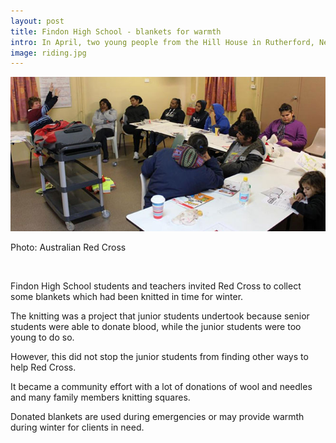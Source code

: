 ```yaml
---
layout: post
title: Findon High School - blankets for warmth 
intro: In April, two young people from the Hill House in Rutherford, New South Wales, commenced volunteer work with Riding for the Disabled. The young people volunteer for a three hour shift once a fortnight. This has provided a great opportunity for these young people to gain skills while engaging with members of the community.
image: riding.jpg
---
```


<div class='imagebox full'>
	<img src='assets/content/riding.jpg'>
	<p class='fig'>Photo: Australian Red Cross</p>
</div>
<br>

Findon High School students and teachers invited Red Cross to collect some blankets which had been knitted in time for winter.

The knitting was a project that junior students undertook because senior students were able to donate blood, while the junior students were too young to do so.

However, this did not stop the junior students from finding other ways to help Red Cross.

It became a community effort with a lot of donations of wool and needles and many family members knitting squares.

Donated blankets are used during emergencies or may provide warmth during winter for clients in need. 
